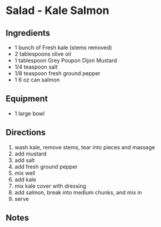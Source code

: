 ---
---

# Salad - Kale Salmon

## Ingredients

- 1 bunch of Fresh kale (stems removed)
- 2 tablespoons olive oil
- 1 tablespoon Grey Poupon Dijon Mustard
- 1/4 teaspoon salt
- 1/8 teaspoon fresh ground pepper
- 1 6 oz can salmon

## Equipment

- 1 large bowl

## Directions

1. wash kale, remove stems, tear into pieces and massage
1. add mustard
1. add salt
1. add fresh ground pepper
1. mix well
1. add kale
1. mix kale cover with dressing
1. add salmon, break into medium chunks, and mix in
1. serve

## Notes
